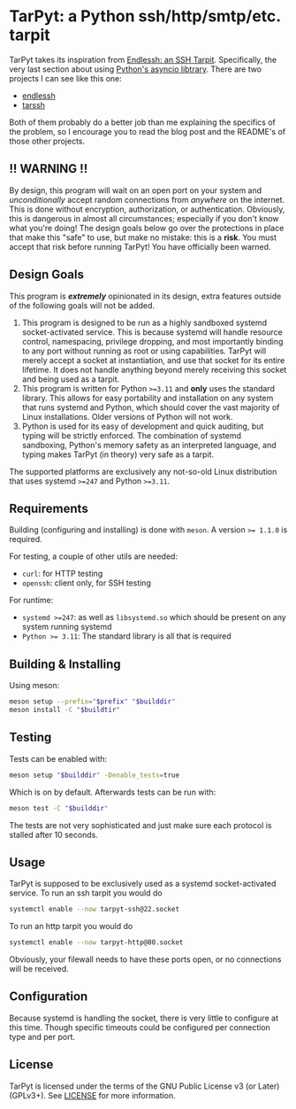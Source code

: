 # TarPyt: a Python ssh/http/smtp/etc. tarpit

TarPyt takes its inspiration from [Endlessh: an SSH Tarpit](https://nullprogram.com/blog/2019/03/22/).
Specifically, the very last section about using
[Python's asyncio libtrary](https://docs.python.org/3/library/asyncio.html).
There are two projects I can see like this one:

 - [endlessh](https://github.com/skeeto/endlessh)
 - [tarssh](https://github.com/Freaky/tarssh)

Both of them probably do a better job than me explaining the specifics of the problem, so I encourage
you to read the blog post and the README's of those other projects.

## !! WARNING !!
By design, this program will wait on an open port on your system and *unconditionally* accept
random connections from *anywhere* on the internet. This is done without encryption, authorization,
or authentication. Obviously, this is dangerous in almost all circumstances; especially if you
don't know what you're doing! The design goals below go over the protections in place that make
this "safe" to use, but make no mistake: this is a **risk**. You must accept that risk before
running TarPyt! You have officially been warned.

## Design Goals
This program is _**extremely**_ opinionated in its design, extra features outside of the following
goals will not be added.

 1. This program is designed to be run as a highly sandboxed systemd socket-activated service. This
    is because systemd will handle resource control, namespacing, privilege dropping, and most
    importantly binding to any port without running as root or using capabilities. TarPyt will
    merely accept a socket at instantiation, and use that socket for its entire lifetime. It does
    not handle anything beyond merely receiving this socket and being used as a tarpit.
 2. This program is written for Python `>=3.11` and **only** uses the standard library. This
    allows for easy portability and installation on any system that runs systemd and Python, which
    should cover the vast majority of Linux installations. Older versions of Python will not work.
 3. Python is used for its easy of development and quick auditing, but typing will be
    strictly enforced. The combination of systemd sandboxing, Python's memory safety as an
    interpreted language, and typing makes TarPyt (in theory) very safe as a tarpit.

The supported platforms are exclusively any not-so-old Linux distribution that uses systemd `>=247`
and Python `>=3.11`.

## Requirements
Building (configuring and installing) is done with `meson`. A version `>= 1.1.0` is required.

For testing, a couple of other utils are needed:

 - `curl`: for HTTP testing
 - `openssh`: client only, for SSH testing

For runtime:

 - `systemd >=247`: as well as `libsystemd.so` which should be present on any system running
    systemd
 - `Python >= 3.11`: The standard library is all that is required

## Building & Installing
Using meson:

```sh
meson setup --prefix="$prefix" "$builddir"
meson install -C "$buildtir"
```

## Testing
Tests can be enabled with:

```sh
meson setup "$builddir" -Denable_tests=true
```

Which is on by default. Afterwards tests can be run with:

```sh
meson test -C "$builddir"
```

The tests are not very sophisticated and just make sure each protocol is stalled after 10 seconds.

## Usage
TarPyt is supposed to be exclusively used as a systemd socket-activated service. To run an ssh tarpit
you would do

```sh
systemctl enable --now tarpyt-ssh@22.socket
```

To run an http tarpit you would do
```sh
systemctl enable --now tarpyt-http@80.socket
```

Obviously, your filewall needs to have these ports open, or no connections will be received.

## Configuration
Because systemd is handling the socket, there is very little to configure at this time. Though
specific timeouts could be configured per connection type and per port.

## License
TarPyt is licensed under the terms of the GNU Public License v3 (or Later) (GPLv3+). See
[LICENSE](./LICENSE) for more information.